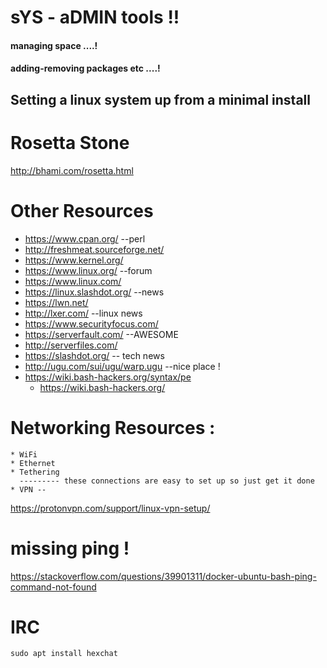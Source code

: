 # sYS - aDMIN tools !!

#### managing space ....!
#### adding-removing packages etc ....!

  ## Setting a linux system up from a minimal install

  # Rosetta Stone
  http://bhami.com/rosetta.html
  
  # Other Resources
  * https://www.cpan.org/        --perl
  * http://freshmeat.sourceforge.net/
  * https://www.kernel.org/
  * https://www.linux.org/       --forum
  * https://www.linux.com/
  * https://linux.slashdot.org/  --news
  * https://lwn.net/
  * http://lxer.com/        --linux news
  * https://www.securityfocus.com/
  * https://serverfault.com/    --AWESOME
  * http://serverfiles.com/
  * https://slashdot.org/       -- tech news
  * http://ugu.com/sui/ugu/warp.ugu  --nice place !
  * https://wiki.bash-hackers.org/syntax/pe
    * https://wiki.bash-hackers.org/
  # Networking Resources :
    * WiFi 
    * Ethernet
    * Tethering
      --------- these connections are easy to set up so just get it done
    * VPN -- 
    
https://protonvpn.com/support/linux-vpn-setup/



# missing ping !

https://stackoverflow.com/questions/39901311/docker-ubuntu-bash-ping-command-not-found
  
  # IRC
  
  ``
  sudo apt install hexchat
  ``
